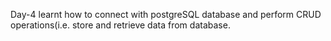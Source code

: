 Day-4 learnt how to connect with postgreSQL database and perform CRUD operations(i.e. store and retrieve data from database. 

